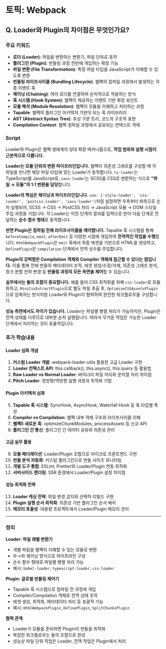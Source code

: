 # 토픽: Webpack

## Q. Loader와 Plugin의 차이점은 무엇인가요?

### 주요 키워드

- **로더 (Loader)**: 파일을 변환하는 변환기, 파일 단위로 동작
- **플러그인 (Plugin)**: 번들링 과정 전반에 개입하는 확장 기능
- **파일 변환 (File Transformation)**: 특정 파일 타입을 JavaScript가 이해할 수 있도록 변환
- **번들링 라이프사이클 (Bundling Lifecycle)**: 웹팩의 컴파일 과정에서 발생하는 각종 이벤트 훅
- **체이닝 (Chaining)**: 여러 로더를 연결하여 순차적으로 적용하는 방식
- **훅 시스템 (Hook System)**: 웹팩이 제공하는 이벤트 기반 확장 포인트
- **모듈 해석 (Module Resolution)**: 웹팩이 모듈을 이해하고 처리하는 과정
- **Tapable**: 웹팩의 플러그인 아키텍처 기반이 되는 훅 라이브러리
- **AST (Abstract Syntax Tree)**: 추상 구문 트리, 코드의 구조적 표현
- **Compilation Context**: 웹팩 컴파일 과정에서 공유되는 컨텍스트 객체

### Script

Loader와 Plugin은 웹팩 생태계의 양대 확장 메커니즘으로, **작업 범위와 실행 시점이 근본적으로 다릅니다.**

**Loader는 모듈 단위의 변환 파이프라인입니다.** 웹팩이 의존성 그래프를 구성할 때 각 파일을 만나면 해당 파일 타입에 맞는 Loader가 동작합니다. `ts-loader`는 TypeScript를 JavaScript로, `sass-loader`는 SCSS를 CSS로 변환하는 식으로 **"파일 → 모듈"의 1:1 변환을 담당**합니다.

**Loader의 핵심은 체이닝과 파이프라인입니다.** `use: ['style-loader', 'css-loader', 'postcss-loader', 'sass-loader']`처럼 설정하면 우측부터 좌측으로 순차 실행되어, SCSS → CSS → PostCSS 처리 → JavaScript 모듈 → DOM 스타일 주입 과정을 거칩니다. 각 Loader는 이전 단계의 결과를 입력으로 받아 다음 단계로 전달하는 **순수 함수 형태**로 동작합니다.

**반면 Plugin은 컴파일 전체 라이프사이클을 제어합니다.** Tapable 훅 시스템을 통해 `beforeCompile`, `emit`, `afterEmit` 등 다양한 시점에 개입하여 **전역적인 작업을 수행**합니다. `HtmlWebpackPlugin`은 `emit` 훅에서 최종 에셋을 기반으로 HTML을 생성하고, `DefinePlugin`은 `compilation` 단계에서 전역 상수를 주입합니다.

**Plugin의 강력함은 Compilation 객체와 Compiler 객체에 접근할 수 있다는 점입니다.** 이를 통해 전체 번들의 메타데이터 조작, 에셋 생성/수정/삭제, 의존성 그래프 분석, 청크 분할 전략 변경 등 **번들링 과정의 모든 측면을 제어**할 수 있습니다.

**실무에서는 둘의 조합이 중요합니다.** 예를 들어 CSS 최적화를 위해 `css-loader`로 모듈화하고, `MiniCssExtractPlugin`으로 별도 파일 추출 후, `OptimizeCSSAssetsPlugin`으로 압축하는 방식처럼 Loader와 Plugin이 협력하여 완전한 워크플로우를 구성합니다.

**성능 측면에서도 차이가 있습니다.** Loader는 파일별 병렬 처리가 가능하지만, Plugin은 전역 상태를 다루므로 대부분 순차 실행됩니다. 따라서 무거운 작업은 가능한 Loader 단계에서 처리하는 것이 효율적입니다.

### 추가 학습내용

#### **Loader 심화 개념**

1. **커스텀 Loader 개발**: webpack-loader-utils 활용한 고급 Loader 구현
2. **Loader 컨텍스트 API**: this.callback(), this.async(), this.query 등 활용법
3. **Raw Loader vs Normal Loader**: 바이너리 파일 처리와 문자열 처리 차이점
4. **Pitch Loader**: 정방향/역방향 실행 과정과 최적화 기법

#### **Plugin 아키텍처 심화**

5. **Tapable 훅 시스템**: SyncHook, AsyncHook, Waterfall Hook 등 훅 타입별 특성
6. **Compiler vs Compilation**: 웹팩 내부 객체 구조와 라이프사이클 이해
7. **웹팩5 새로운 훅**: optimizeChunkModules, processAssets 등 신규 API
8. **플러그인 간 통신**: 플러그인 간 데이터 공유와 의존성 관리

#### **고급 실무 활용**

9. **모듈 페더레이션**: Loader/Plugin 조합으로 마이크로 프론트엔드 구현
10. **번들 분석 자동화**: 커스텀 플러그인으로 번들 사이즈 모니터링
11. **개발 도구 통합**: ESLint, Prettier와 Loader/Plugin 연동 최적화
12. **서버사이드 렌더링**: SSR 환경에서 Loader/Plugin 설정 차이점

#### **성능 최적화 전략**

13. **Loader 캐싱 전략**: 파일 변경 감지와 선택적 리빌드 구현
14. **Plugin 실행 순서 최적화**: 의존성 기반 플러그인 순서 배치
15. **메모리 효율성**: 대용량 프로젝트에서 Loader/Plugin 메모리 관리

---

### 정리

**Loader: 파일 레벨 변환기**

- 개별 파일을 웹팩이 이해할 수 있는 모듈로 변환
- 우→좌 체이닝 방식으로 파이프라인 구성
- 순수 함수 형태로 파일별 병렬 처리 가능
- 예시: `babel-loader`, `typescript-loader`, `css-loader`

**Plugin: 글로벌 번들링 제어기**

- Tapable 훅 시스템으로 컴파일 전 과정에 개입
- Compiler/Compilation 객체로 전역 상태 조작
- 에셋 생성, 최적화, 메타데이터 처리 등 포괄적 기능
- 예시: `HtmlWebpackPlugin`, `DefinePlugin`, `SplitChunksPlugin`

**협력 관계**

- Loader가 모듈을 준비하면 Plugin이 번들을 최적화
- 복잡한 워크플로우는 둘의 조합으로 완성
- 성능상 파일 단위 작업은 Loader, 전역 작업은 Plugin에서 처리
